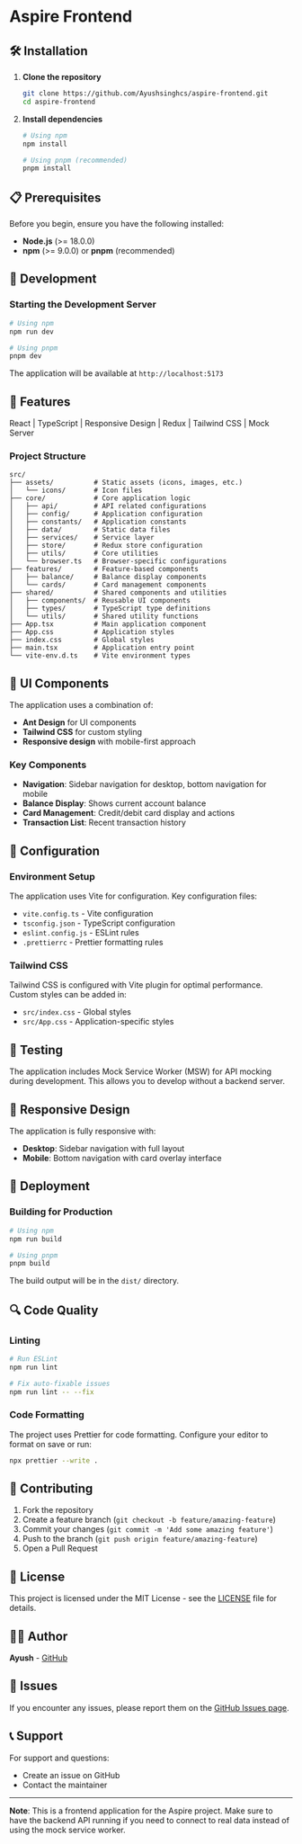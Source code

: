 # Aspire Frontend


## 🛠️ Installation

1. **Clone the repository**
   ```bash
   git clone https://github.com/Ayushsinghcs/aspire-frontend.git
   cd aspire-frontend
   ```

2. **Install dependencies**
   ```bash
   # Using npm
   npm install
   
   # Using pnpm (recommended)
   pnpm install
   ```

## 📋 Prerequisites

Before you begin, ensure you have the following installed:

- **Node.js** (>= 18.0.0)
- **npm** (>= 9.0.0) or **pnpm** (recommended)

## 🚀 Development

### Starting the Development Server

```bash
# Using npm
npm run dev

# Using pnpm
pnpm dev
```

The application will be available at `http://localhost:5173`


## 🚀 Features

React | TypeScript | Responsive Design | Redux | Tailwind CSS | Mock Server 

### Project Structure

```
src/
├── assets/          # Static assets (icons, images, etc.)
│   └── icons/       # Icon files
├── core/            # Core application logic
│   ├── api/         # API related configurations
│   ├── config/      # Application configuration
│   ├── constants/   # Application constants
│   ├── data/        # Static data files
│   ├── services/    # Service layer
│   ├── store/       # Redux store configuration
│   ├── utils/       # Core utilities
│   └── browser.ts   # Browser-specific configurations
├── features/        # Feature-based components
│   ├── balance/     # Balance display components
│   └── cards/       # Card management components
├── shared/          # Shared components and utilities
│   ├── components/  # Reusable UI components
│   ├── types/       # TypeScript type definitions
│   └── utils/       # Shared utility functions
├── App.tsx          # Main application component
├── App.css          # Application styles
├── index.css        # Global styles
├── main.tsx         # Application entry point
└── vite-env.d.ts    # Vite environment types
```

## 🎨 UI Components

The application uses a combination of:
- **Ant Design** for UI components
- **Tailwind CSS** for custom styling
- **Responsive design** with mobile-first approach

### Key Components

- **Navigation**: Sidebar navigation for desktop, bottom navigation for mobile
- **Balance Display**: Shows current account balance
- **Card Management**: Credit/debit card display and actions
- **Transaction List**: Recent transaction history

## 🔧 Configuration

### Environment Setup

The application uses Vite for configuration. Key configuration files:

- `vite.config.ts` - Vite configuration
- `tsconfig.json` - TypeScript configuration
- `eslint.config.js` - ESLint rules
- `.prettierrc` - Prettier formatting rules

### Tailwind CSS

Tailwind CSS is configured with Vite plugin for optimal performance. Custom styles can be added in:
- `src/index.css` - Global styles
- `src/App.css` - Application-specific styles

## 🧪 Testing

The application includes Mock Service Worker (MSW) for API mocking during development. This allows you to develop without a backend server.

## 📱 Responsive Design

The application is fully responsive with:
- **Desktop**: Sidebar navigation with full layout
- **Mobile**: Bottom navigation with card overlay interface

## 🚀 Deployment

### Building for Production

```bash
# Using npm
npm run build

# Using pnpm
pnpm build
```

The build output will be in the `dist/` directory.

## 🔍 Code Quality

### Linting

```bash
# Run ESLint
npm run lint

# Fix auto-fixable issues
npm run lint -- --fix
```

### Code Formatting

The project uses Prettier for code formatting. Configure your editor to format on save or run:

```bash
npx prettier --write .
```

## 🤝 Contributing

1. Fork the repository
2. Create a feature branch (`git checkout -b feature/amazing-feature`)
3. Commit your changes (`git commit -m 'Add some amazing feature'`)
4. Push to the branch (`git push origin feature/amazing-feature`)
5. Open a Pull Request

## 📄 License

This project is licensed under the MIT License - see the [LICENSE](LICENSE) file for details.

## 👨‍💻 Author

**Ayush** - [GitHub](https://github.com/ayush)

## 🐛 Issues

If you encounter any issues, please report them on the [GitHub Issues page](https://github.com/ayush/aspire-frontend/issues).

## 📞 Support

For support and questions:
- Create an issue on GitHub
- Contact the maintainer

---

**Note**: This is a frontend application for the Aspire project. Make sure to have the backend API running if you need to connect to real data instead of using the mock service worker.
